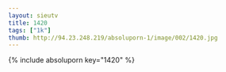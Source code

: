 ```yaml
--- 
layout: sieutv
title: 1420
tags: ["1k"]
thumb: http://94.23.248.219/absoluporn-1/image/002/1420.jpg
---
```

{% include absoluporn key="1420" %} 
